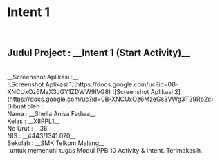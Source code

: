 # Intent 1
<br>
<h2>Judul Project : __Intent 1 (Start Activity)__ </h2><br>
__Screenshot Aplikasi :__ <br>
![Screenshot Aplikasi 1](https://docs.google.com/uc?id=0B-XNCUxOz6MzX3JGY1ZDWW9lVG8)
![Screenshot Aplikasi 2](https://docs.google.com/uc?id=0B-XNCUxOz6MzeGs3VWg3T29Rb2c)<br>
Dibuat oleh : <br>
Nama : __Shella Anisa Fadwa__<br>
Kelas : __XIIRPL1__<br>
No Urut : __36__<br>
NIS : __4443/1341.070__<br>
Sekolah : __SMK Telkom Malang__ <br>
_untuk memenuhi tugas Modul PPB 10 Activity & Intent. Terimakasih_
